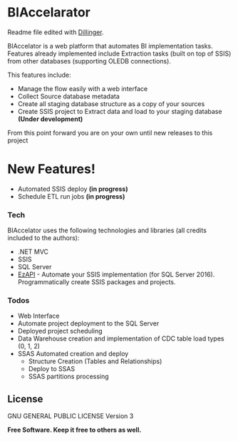 # BIAccelarator

Readme file edited with [Dillinger].

BIAccelator is a web platform that automates BI implementation tasks.
Features already implemented include Extraction tasks (built on top of SSIS) from other databases (supporting OLEDB connections).

This features include:

  - Manage the flow easily with a web interface
  - Collect Source database metadata
  - Create all staging database structure as a copy of your sources
  - Create SSIS project to Extract data and load to your staging database **(Under development)**

From this point forward you are on your own until new releases to this project

# New Features!

  - Automated SSIS deploy **(in progress)**
  - Schedule ETL run jobs **(in progress)**

### Tech

BIAccelator uses the following technologies and libraries (all credits included to the authors):

* .NET MVC
* SSIS
* SQL Server
* [EzAPI] - Automate your SSIS implementation (for SQL Server 2016). Programmatically create SSIS packages and projects.


### Todos

 - Web Interface
 - Automate project deployment to the SQL Server
 - Deployed project scheduling
 - Data Warehouse creation and implementation of CDC table load types (0, 1, 2)
 - SSAS Automated creation and deploy
    - Structure Creation (Tables and Relationships)
    - Deploy to SSAS
    - SSAS partitions processing

License
----

GNU GENERAL PUBLIC LICENSE Version 3


**Free Software. Keep it free to others as well.**

[//]: # (These are reference links used in the body of this note and get stripped out when the markdown processor does its job. There is no need to format nicely because it shouldn't be seen. Thanks SO - http://stackoverflow.com/questions/4823468/store-comments-in-markdown-syntax)

   [EzAPI]: <https://github.com/fpvmorais/EzApi2016>
   [Dillinger]: <https://dillinger.io/>


